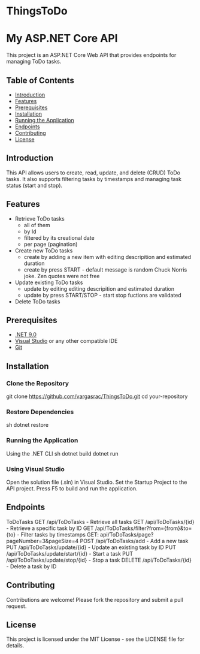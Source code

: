 # ThingsToDo
# My ASP.NET Core API

This project is an ASP.NET Core Web API that provides endpoints for managing ToDo tasks.

## Table of Contents
- [Introduction](#introduction)
- [Features](#features)
- [Prerequisites](#prerequisites)
- [Installation](#installation)
- [Running the Application](#running-the-application)
- [Endpoints](#endpoints)
- [Contributing](#contributing)
- [License](#license)

## Introduction
This API allows users to create, read, update, and delete (CRUD) ToDo tasks. 
It also supports filtering tasks by timestamps and managing task status (start and stop).

## Features
- Retrieve ToDo tasks
	* all of them
	* by Id
	* filtered by its creational date
	* per page (pagination)
- Create new ToDo tasks
	* create by adding a new item with editing descripition and estimated duration
	* create by press START - default message is random Chuck Norris joke. Zen quotes were not free
- Update existing ToDo tasks
	* update by editing editing descripition and estimated duration
	* update by press START/STOP - start stop fuctions are validated
- Delete ToDo tasks

## Prerequisites
- [.NET 9.0](https://dotnet.microsoft.com/download/dotnet/9.0)
- [Visual Studio](https://visualstudio.microsoft.com/) or any other compatible IDE
- [Git](https://git-scm.com/)

## Installation
### Clone the Repository
git clone https://github.com/vargasrac/ThingsToDo.git
cd your-repository
### Restore Dependencies
sh
dotnet restore
### Running the Application
Using the .NET CLI
sh
dotnet build
dotnet run
### Using Visual Studio
Open the solution file (.sln) in Visual Studio.
Set the Startup Project to the API project.
Press F5 to build and run the application.

## Endpoints
ToDoTasks
GET /api/ToDoTasks - Retrieve all tasks
GET /api/ToDoTasks/{id} - Retrieve a specific task by ID
GET /api/ToDoTasks/filter?from={from}&to={to} - Filter tasks by timestamps
GET: api/ToDoTasks/page?pageNumber=3&pageSize=4
POST /api/ToDoTasks/add - Add a new task
PUT /api/ToDoTasks/update/{id} - Update an existing task by ID
PUT /api/ToDoTasks/update/start/{id} - Start a task
PUT /api/ToDoTasks/update/stop/{id} - Stop a task
DELETE /api/ToDoTasks/{id} - Delete a task by ID

## Contributing
Contributions are welcome! Please fork the repository and submit a pull request.

## License
This project is licensed under the MIT License - see the LICENSE file for details.
